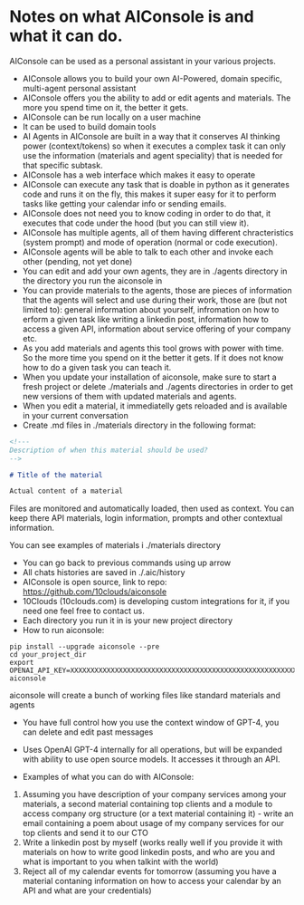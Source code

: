 <!---
Notes on what AIConsole is and what it can do.
-->

# Notes on what AIConsole is and what it can do.

AIConsole can be used as a personal assistant in your various projects.

* AIConsole allows you to build your own AI-Powered, domain specific, multi-agent personal assistant
* AIConsole offers you the ability to add or edit agents and materials. The more you spend time on it, the better it gets.
* AIConsole can be run locally on a user machine
* It can be used to build domain tools
* AI Agents in AIConsole are built in a way that it conserves AI thinking power (context/tokens) so when it executes a complex task it can only use the information (materials and agent speciality) that is needed for that specific subtask.
* AIConsole has a web interface which makes it easy to operate
* AIConsole can execute any task that is doable in python as it generates code and runs it on the fly, this makes it super easy for it to perform tasks like getting your calendar info or sending emails.
* AIConsole does not need you to know coding in order to do that, it executes that code under the hood (but you can still view it).
* AIConsole has multiple agents, all of them having different chracteristics (system prompt) and mode of operation (normal or code execution).
* AIConsole agents will be able to talk to each other and invoke each other (pending, not yet done)
* You can edit and add your own agents, they are in ./agents directory in the directory you run the aiconsole in
* You can provide materials to the agents, those are pieces of information that the agents will select and use during their work, those are (but not limited to): general information about yourself, infromation on how to 
erform a given task like writing a linkedin post, information how to access a given API, information about service offering of your company etc.
* As you add materials and agents this tool grows with power with time. So the more time you spend on it the better it gets. If it does not know how to do a given task you can teach it.
* When you update your installation of aiconsole, make sure to start a fresh project or delete ./materials and ./agents directories in order to get new versions of them with updated materials and agents.
* When you edit a material, it immediatelly gets reloaded and is available in your current conversation
* Create .md files in ./materials directory in the following format:
```md
<!---
Description of when this material should be used?
-->

# Title of the material

Actual content of a material
```

Files are monitored and automatically loaded, then used as context. You can keep there API materials, login information, prompts and other contextual information.

You can see examples of materials i ./materials directory

* You can go back to previous commands using up arrow
* All chats histories are saved in ./.aic/history
* AIConsole is open source, link to repo: https://github.com/10clouds/aiconsole
* 10Clouds (10clouds.com) is developing custom integrations for it, if you need one feel free to contact us.
* Each directory you run it in is your new project directory
* How to run aiconsole:

```shell
pip install --upgrade aiconsole --pre
cd your_project_dir
export OPENAI_API_KEY=XXXXXXXXXXXXXXXXXXXXXXXXXXXXXXXXXXXXXXXXXXXXXXXXXXXXXXXXXXXXXXX
aiconsole
```

aiconsole will create a bunch of working files like standard materials and agents

* You have full control how you use the context window of GPT-4, you can delete and edit past messages
* Uses OpenAI GPT-4 internally for all operations, but will be expanded with ability to use open source models. It accesses it through an API.

* Examples of what you can do with AIConsole:
1. Assuming you have description of your company services among your materials, a second material containing top clients and a module to access company org structure (or a text material containing it) - write an email containing a poem about usage of my company services for our top clients and send it to our CTO
2. Write a linkedin post by myself (works really well if you provide it with materials on how to write good linkedin posts, and who are you and what is important to you when talkint with the world)
3. Reject all of my calendar events for tomorrow (assuming you have a material contaning information on how to access your calendar by an API and what are your credentials)